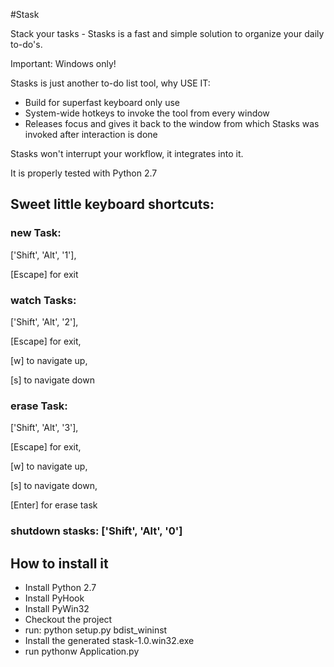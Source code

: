 #Stask

Stack your tasks - Stasks is a fast and simple solution to organize your daily to-do's.

Important: Windows only!

Stasks is just another to-do list tool, why USE IT:
* Build for superfast keyboard only use
* System-wide hotkeys to invoke the tool from every window
* Releases focus and gives it back to the window from which Stasks was invoked after interaction is done

Stasks won't interrupt your workflow, it integrates into it.

It is properly tested with Python 2.7

## Sweet little keyboard shortcuts:

### new Task: 

['Shift', 'Alt', '1'], 

[Escape] for exit

### watch Tasks: 

['Shift', 'Alt', '2'], 

[Escape] for exit, 

[w] to navigate up, 

[s] to navigate down

### erase Task: 

['Shift', 'Alt', '3'], 

[Escape] for exit, 

[w] to navigate up, 

[s] to navigate down, 

[Enter] for erase task

### shutdown stasks: ['Shift', 'Alt', '0']

## How to install it

* Install Python 2.7
* Install PyHook
* Install PyWin32
* Checkout the project
* run: python setup.py bdist_wininst
* Install the generated stask-1.0.win32.exe
* run pythonw Application.py